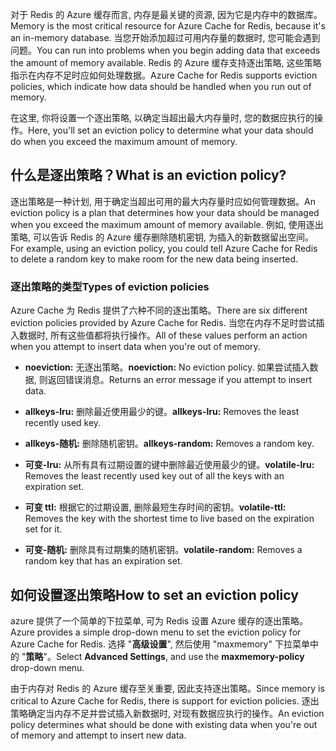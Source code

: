 <span data-ttu-id="424dc-101">对于 Redis 的 Azure 缓存而言, 内存是最关键的资源, 因为它是内存中的数据库。</span><span class="sxs-lookup"><span data-stu-id="424dc-101">Memory is the most critical resource for Azure Cache for Redis, because it's an in-memory database.</span></span> <span data-ttu-id="424dc-102">当您开始添加超过可用内存量的数据时, 您可能会遇到问题。</span><span class="sxs-lookup"><span data-stu-id="424dc-102">You can run into problems when you begin adding data that exceeds the amount of memory available.</span></span> <span data-ttu-id="424dc-103">Redis 的 Azure 缓存支持逐出策略, 这些策略指示在内存不足时应如何处理数据。</span><span class="sxs-lookup"><span data-stu-id="424dc-103">Azure Cache for Redis supports eviction policies, which indicate how data should be handled when you run out of memory.</span></span>

<span data-ttu-id="424dc-104">在这里, 你将设置一个逐出策略, 以确定当超出最大内存量时, 您的数据应执行的操作。</span><span class="sxs-lookup"><span data-stu-id="424dc-104">Here, you'll set an eviction policy to determine what your data should do when you exceed the maximum amount of memory.</span></span>

## <a name="what-is-an-eviction-policy"></a><span data-ttu-id="424dc-105">什么是逐出策略？</span><span class="sxs-lookup"><span data-stu-id="424dc-105">What is an eviction policy?</span></span>

<span data-ttu-id="424dc-106">逐出策略是一种计划, 用于确定当超出可用的最大内存量时应如何管理数据。</span><span class="sxs-lookup"><span data-stu-id="424dc-106">An eviction policy is a plan that determines how your data should be managed when you exceed the maximum amount of memory available.</span></span> <span data-ttu-id="424dc-107">例如, 使用逐出策略, 可以告诉 Redis 的 Azure 缓存删除随机密钥, 为插入的新数据留出空间。</span><span class="sxs-lookup"><span data-stu-id="424dc-107">For example, using an eviction policy, you could tell Azure Cache for Redis to delete a random key to make room for the new data being inserted.</span></span>

### <a name="types-of-eviction-policies"></a><span data-ttu-id="424dc-108">逐出策略的类型</span><span class="sxs-lookup"><span data-stu-id="424dc-108">Types of eviction policies</span></span>

<span data-ttu-id="424dc-109">Azure Cache 为 Redis 提供了六种不同的逐出策略。</span><span class="sxs-lookup"><span data-stu-id="424dc-109">There are six different eviction policies provided by Azure Cache for Redis.</span></span> <span data-ttu-id="424dc-110">当您在内存不足时尝试插入数据时, 所有这些值都将执行操作。</span><span class="sxs-lookup"><span data-stu-id="424dc-110">All of these values perform an action when you attempt to insert data when you're out of memory.</span></span>

* <span data-ttu-id="424dc-111">**noeviction:** 无逐出策略。</span><span class="sxs-lookup"><span data-stu-id="424dc-111">**noeviction:** No eviction policy.</span></span> <span data-ttu-id="424dc-112">如果尝试插入数据, 则返回错误消息。</span><span class="sxs-lookup"><span data-stu-id="424dc-112">Returns an error message if you attempt to insert data.</span></span>

* <span data-ttu-id="424dc-113">**allkeys-lru:** 删除最近使用最少的键。</span><span class="sxs-lookup"><span data-stu-id="424dc-113">**allkeys-lru:** Removes the least recently used key.</span></span>

* <span data-ttu-id="424dc-114">**allkeys-随机:** 删除随机密钥。</span><span class="sxs-lookup"><span data-stu-id="424dc-114">**allkeys-random:** Removes a random key.</span></span>

* <span data-ttu-id="424dc-115">**可变-lru:** 从所有具有过期设置的键中删除最近使用最少的键。</span><span class="sxs-lookup"><span data-stu-id="424dc-115">**volatile-lru:** Removes the least recently used key out of all the keys with an expiration set.</span></span>

* <span data-ttu-id="424dc-116">**可变 ttl:** 根据它的过期设置, 删除最短生存时间的密钥。</span><span class="sxs-lookup"><span data-stu-id="424dc-116">**volatile-ttl:** Removes the key with the shortest time to live based on the expiration set for it.</span></span>

* <span data-ttu-id="424dc-117">**可变-随机:** 删除具有过期集的随机密钥。</span><span class="sxs-lookup"><span data-stu-id="424dc-117">**volatile-random:** Removes a random key that has an expiration set.</span></span>

## <a name="how-to-set-an-eviction-policy"></a><span data-ttu-id="424dc-118">如何设置逐出策略</span><span class="sxs-lookup"><span data-stu-id="424dc-118">How to set an eviction policy</span></span>

<span data-ttu-id="424dc-119">azure 提供了一个简单的下拉菜单, 可为 Redis 设置 Azure 缓存的逐出策略。</span><span class="sxs-lookup"><span data-stu-id="424dc-119">Azure provides a simple drop-down menu to set the eviction policy for Azure Cache for Redis.</span></span> <span data-ttu-id="424dc-120">选择 "**高级设置**", 然后使用 "maxmemory" 下拉菜单中的 "**策略**"。</span><span class="sxs-lookup"><span data-stu-id="424dc-120">Select **Advanced Settings**, and use the **maxmemory-policy** drop-down menu.</span></span>

<span data-ttu-id="424dc-121">由于内存对 Redis 的 Azure 缓存至关重要, 因此支持逐出策略。</span><span class="sxs-lookup"><span data-stu-id="424dc-121">Since memory is critical to Azure Cache for Redis, there is support for eviction policies.</span></span> <span data-ttu-id="424dc-122">逐出策略确定当内存不足并尝试插入新数据时, 对现有数据应执行的操作。</span><span class="sxs-lookup"><span data-stu-id="424dc-122">An eviction policy determines what should be done with existing data when you're out of memory and attempt to insert new data.</span></span>